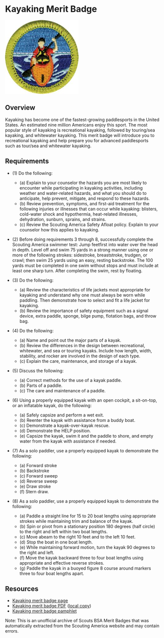 

# Kayaking Merit Badge

![Kayaking Merit Badge](images/kayaking-merit-badge.jpg)

## Overview



Kayaking has become one of the fastest-growing paddlesports in the United States. An estimated nine million Americans enjoy this sport. The most popular style of kayaking is recreational kayaking, followed by touring/sea kayaking, and whitewater kayaking. This merit badge will introduce you to recreational kayaking and help prepare you for advanced paddlesports such as tour/sea and whitewater kayaking.

## Requirements

* (1) Do the following:
    * (a) Explain to your counselor the hazards you are most likely to encounter while participating in kayaking activities, including weather and water-related hazards, and what you should do to anticipate, help prevent, mitigate, and respond to these hazards.
    * (b) Review prevention, symptoms, and first-aid treatment for the following injuries or illnesses that can occur while kayaking: blisters, cold-water shock and hypothermia, heat-related illnesses, dehydration, sunburn, sprains, and strains.
    * (c) Review the Scouting America Safety Afloat policy. Explain to your counselor how this applies to kayaking.


* (2) Before doing requirements 3 through 8, successfully complete the Scouting America swimmer test: Jump feetfirst into water over the head in depth. Level off and swim 75 yards in a strong manner using one or more of the following strokes: sidestroke, breaststroke, trudgen, or crawl; then swim 25 yards using an easy, resting backstroke. The 100 yards must be completed in one swim without stops and must include at least one sharp turn. After completing the swim, rest by floating.
* (3) Do the following:
    * (a) Review the characteristics of life jackets most appropriate for kayaking and understand why one must always be worn while paddling. Then demonstrate how to select and fit a life jacket for kayaking.
    * (b) Review the importance of safety equipment such as a signal device, extra paddle, sponge, bilge pump, flotation bags, and throw bag.


* (4) Do the following:
    * (a) Name and point out the major parts of a kayak.
    * (b) Review the differences in the design between recreational, whitewater, and sea or touring kayaks. Include how length, width, stability, and rocker are involved in the design of each type.
    * (c) Explain the care, maintenance, and storage of a kayak.


* (5) Discuss the following:
    * (a) Correct methods for the use of a kayak paddle.
    * (b) Parts of a paddle.
    * (c) The care and maintenance of a paddle.


* (6) Using a properly equipped kayak with an open cockpit, a sit-on-top, or an inflatable kayak, do the following:
    * (a) Safely capsize and perform a wet exit.
    * (b) Reenter the kayak with assistance from a buddy boat.
    * (c) Demonstrate a kayak-over-kayak rescue.
    * (d) Demonstrate the HELP position.
    * (e) Capsize the kayak, swim it and the paddle to shore, and empty water from the kayak with assistance if needed.


* (7) As a solo paddler, use a properly equipped kayak to demonstrate the following:
    * (a) Forward stroke
    * (b) Backstroke
    * (c) Forward sweep
    * (d) Reverse sweep
    * (e) Draw stroke
    * (f) Stern draw.


* (8) As a solo paddler, use a properly equipped kayak to demonstrate the following:
    * (a) Paddle a straight line for 15 to 20 boat lengths using appropriate strokes while maintaining trim and balance of the kayak.
    * (b) Spin or pivot from a stationary position 180 degrees (half circle) to the right and left within two boat lengths.
    * (c) Move abeam to the right 10 feet and to the left 10 feet.
    * (d) Stop the boat in one boat length.
    * (e) While maintaining forward motion, turn the kayak 90 degrees to the right and left.
    * (f) Move the kayak backward three to four boat lengths using appropriate and effective reverse strokes.
    * (g) Paddle the kayak in a buoyed figure 8 course around markers three to four boat lengths apart.




## Resources

- [Kayaking merit badge page](https://www.scouting.org/merit-badges/kayaking/)
- [Kayaking merit badge PDF](https://filestore.scouting.org/filestore/Merit_Badge_ReqandRes/Kayaking.pdf) ([local copy](files/kayaking-merit-badge.pdf))
- [Kayaking merit badge pamphlet](https://www.scoutshop.org/kayaking-merit-badge-pamphlet-650732.html)

Note: This is an unofficial archive of Scouts BSA Merit Badges that was automatically extracted from the Scouting America website and may contain errors.